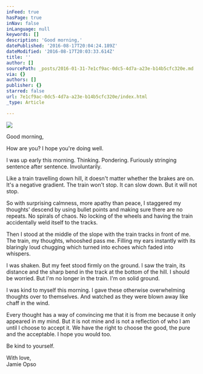 ```yaml
---
inFeed: true
hasPage: true
inNav: false
inLanguage: null
keywords: []
description: 'Good morning,'
datePublished: '2016-08-17T20:04:24.189Z'
dateModified: '2016-08-17T20:03:33.614Z'
title: ''
author: []
sourcePath: _posts/2016-01-31-7e1cf9ac-0dc5-4d7a-a23e-b14b5cfc320e.md
via: {}
authors: []
publisher: {}
starred: false
url: 7e1cf9ac-0dc5-4d7a-a23e-b14b5cfc320e/index.html
_type: Article

---
```

![](https://the-grid-user-content.s3-us-west-2.amazonaws.com/1ca7040c-4825-4960-af74-a946a363c389.jpg)

Good morning,

How are you? I hope you're doing well.

I was up early this morning. Thinking. Pondering. Furiously stringing sentence after sentence. Involuntarily.

Like a train travelling down hill, it doesn't matter whether the brakes are on. It's a negative gradient. The train won't stop. It can slow down. But it will not stop.

So with surprising calmness, more apathy than peace, I staggered my thoughts' descend by using bullet points and making sure there are no repeats. No spirals of chaos. No locking of the wheels and having the train accidentally weld itself to the tracks.

Then I stood at the middle of the slope with the train tracks in front of me. The train, my thoughts, whooshed pass me. Filling my ears instantly with its blaringly loud chugging which turned into echoes which faded into whispers.

I was shaken. But my feet stood firmly on the ground. I saw the train, its distance and the sharp bend in the track at the bottom of the hill. I should be worried. But I'm no longer in the train. I'm on solid ground.

I was kind to myself this morning. I gave these otherwise overwhelming thoughts over to themselves. And watched as they were blown away like chaff in the wind.

Every thought has a way of convincing me that it is from me because it only appeared in my mind. But it is not mine and is not a reflection of who I am until I choose to accept it. We have the right to choose the good, the pure and the acceptable. I hope you would too.

Be kind to yourself.

With love,  
Jamie Opso